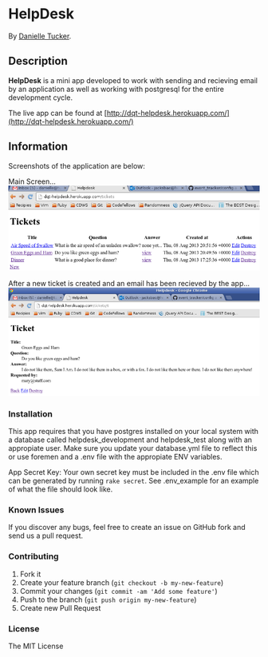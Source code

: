 # HelpDesk

By [Danielle Tucker](http://www.linkedin.com/in/dqtucker/).

## Description
**HelpDesk** is a mini app developed to work with sending and recieving email
by an application as well as working with postgresql for the entire development
cycle.

The live app can be found at [http://dqt-helpdesk.herokuapp.com/](http://dqt-helpdesk.herokuapp.com/)

## Information

Screenshots of the application are below:

Main Screen...
![Main View](app/assets/images/main_view.png)

After a new ticket is created and an email has been recieved by the app...
![Completed Response](app/assets/images/full_response.png)

### Installation
This app requires that you have postgres installed on your local system with a
database called helpdesk_development and helpdesk_test along with an appropiate user.
Make sure you update your database.yml file to reflect this or use foremen and a .env file
with the appropiate ENV variables.

App Secret Key:  Your own secret key must be included in the .env file which can be 
generated by running `rake secret`. See .env_example for an example of what the file
should look like.

### Known Issues

If you discover any bugs, feel free to create an issue on GitHub fork and
send us a pull request.

### Contributing

1. Fork it
2. Create your feature branch (`git checkout -b my-new-feature`)
3. Commit your changes (`git commit -am 'Add some feature'`)
4. Push to the branch (`git push origin my-new-feature`)
5. Create new Pull Request

### License

The MIT License
